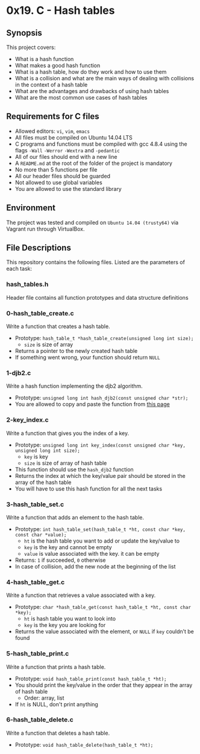 # 0x19. C - Hash tables

## Synopsis
This project covers:

* What is a hash function
* What makes a good hash function
* What is a hash table, how do they work and how to use them
* What is a collision and what are the main ways of dealing with collisions in the context of a hash table
* What are the advantages and drawbacks of using hash tables
* What are the most common use cases of hash tables

## Requirements for C files
* Allowed editors: `vi`, `vim`, `emacs`
* All files must be compiled on Ubuntu 14.04 LTS
* C programs and functions must be compiled with gcc 4.8.4 using the flags `-Wall` `-Werror` `-Wextra` and `-pedantic`
* All of our files should end with a new line
* A `README.md` at the root of the folder of the project is mandatory
* No more than 5 functions per file
* All our header files should be guarded
* Not allowed to use global variables
* You are allowed to use the standard library

## Environment
The project was tested and compiled on `Ubuntu 14.04 (trusty64)` via Vagrant run through VirtualBox.

## File Descriptions
This repository contains the following files. Listed are the parameters of each task:

### hash_tables.h

Header file contains all function prototypes and data structure definitions

### 0-hash_table_create.c

Write a function that creates a hash table.

* Prototype: `hash_table_t *hash_table_create(unsigned long int size);`
  * `size` is size of array
* Returns a pointer to the newly created hash table
* If something went wrong, your function should return `NULL`

### 1-djb2.c

Write a hash function implementing the djb2 algorithm.

* Prototype: `unsigned long int hash_djb2(const unsigned char *str);`
* You are allowed to copy and paste the function from [this page](http://www.cse.yorku.ca/~oz/hash.html)

### 2-key_index.c

Write a function that gives you the index of a key.

* Prototype: `unsigned long int key_index(const unsigned char *key, unsigned long int size);`
  * `key` is key
  * `size` is size of array of hash table
* This function should use the `hash_djb2` function
* Returns the index at which the key/value pair should be stored in the array of the hash table
* You will have to use this hash function for all the next tasks

### 3-hash_table_set.c

Write a function that adds an element to the hash table.

* Prototype: `int hash_table_set(hash_table_t *ht, const char *key, const char *value);`
  * `ht` is the hash table you want to add or update the key/value to
  * `key` is the key and cannot be empty
  * `value` is value associated with the key. it can be empty
* Returns: `1` if succeeded, `0` otherwise
* In case of collision, add the new node at the beginning of the list

### 4-hash_table_get.c

Write a function that retrieves a value associated with a key.

* Prototype: `char *hash_table_get(const hash_table_t *ht, const char *key);`
  * `ht` is hash table you want to look into
  * `key` is the key you are looking for
* Returns the value associated with the element, or `NULL` if `key` couldn’t be found

### 5-hash_table_print.c

Write a function that prints a hash table.

* Prototype: `void hash_table_print(const hash_table_t *ht);`
* You should print the key/value in the order that they appear in the array of hash table
  * Order: array, list
* If `ht` is NULL, don't print anything

### 6-hash_table_delete.c

Write a function that deletes a hash table.

* Prototype: `void hash_table_delete(hash_table_t *ht);`